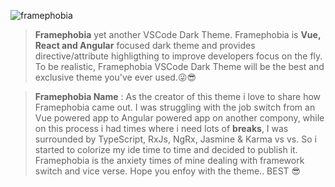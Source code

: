 ![framephobia](https://user-images.githubusercontent.com/20001862/49329267-0487c280-f58d-11e8-8077-845549dc86b7.png)

>  **Framephobia** yet another VSCode Dark Theme. Framephobia is **Vue, React and Angular** focused dark theme and provides directive/attribute highligthing to improve developers focus on the fly. To be realistic, Framephobia VSCode Dark Theme will be the best and exclusive theme you've ever used.😜😎

>  **Framephobia Name** : As the creator of this theme i love to share how Framephobia came out. I was struggling with the job switch from an Vue powered app to Angular powered app on another compony, while on this process i had times where i need lots of **breaks**, I was surrounded by TypeScript, RxJs, NgRx, Jasmine & Karma vs vs. So i started to colorize my ide time to time and decided to publish it. Framephobia is the anxiety times of mine dealing with framework switch and vice verse. Hope you enfoy with the theme.. BEST 😎
